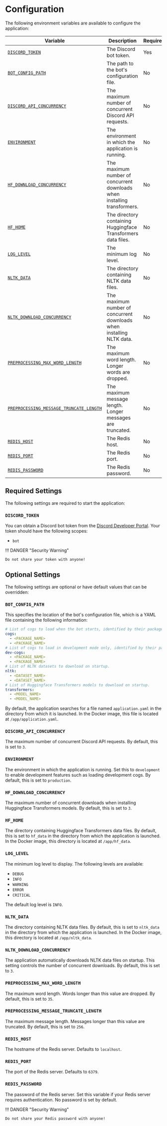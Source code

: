 # Configuration

The following environment variables are available to configure the application:

| Variable                                                                          | Description                                                              | Required | Default            |
| --------------------------------------------------------------------------------- | ------------------------------------------------------------------------ | -------- | ------------------ |
| [`DISCORD_TOKEN`](#discord_token)                                                 | The Discord bot token.                                                   | Yes      | -                  |
| [`BOT_CONFIG_PATH`](#bot_config_path)                                             | The path to the bot's configuration file.                                | No       | `application.yaml` |
| [`DISCORD_API_CONCURRENCY`](#discord_api_concurrency)                             | The maximum number of concurrent Discord API requests.                   | No       | `3`                |
| [`ENVIRONMENT`](#environment)                                                     | The environment in which the application is running.                     | No       | `production`       |
| [`HF_DOWNLOAD_CONCURRENCY`](#hf_download_concurrency)                             | The maximum number of concurrent downloads when installing transformers. | No       | `3`                |
| [`HF_HOME`](#hf_home)                                                             | The directory containing Huggingface Transformers data files.            | No       | `hf_data`          |
| [`LOG_LEVEL`](#log_level)                                                         | The minimum log level.                                                   | No       | `INFO`             |
| [`NLTK_DATA`](#nltk_data)                                                         | The directory containing NLTK data files.                                | No       | `nltk_data`        |
| [`NLTK_DOWNLOAD_CONCURRENCY`](#nltk_download_concurrency)                         | The maximum number of concurrent downloads when installing NLTK data.    | No       | `3`                |
| [`PREPROCESSING_MAX_WORD_LENGTH`](#preprocessing_max_word_length)                 | The maximum word length. Longer words are dropped.                       | No       | `35`               |
| [`PREPROCESSING_MESSAGE_TRUNCATE_LENGTH`](#preprocessing_message_truncate_length) | The maximum message length. Longer messages are truncated.               | No       | `256`              |
| [`REDIS_HOST`](#redis_host)                                                       | The Redis host.                                                          | No       | `localhost`        |
| [`REDIS_PORT`](#redis_port)                                                       | The Redis port.                                                          | No       | `6379`             |
| [`REDIS_PASSWORD`](#redis_password)                                               | The Redis password.                                                      | No       | -                  |

## Required Settings

The following settings are required to start the application:

### `DISCORD_TOKEN`

You can obtain a Discord bot token from the [Discord Developer Portal](https://discord.com/developers/applications).
Your token should have the following scopes:

- `bot`

!!! DANGER "Security Warning"

    Do not share your token with anyone!

## Optional Settings

The following settings are optional or have default values that can be overridden:

### `BOT_CONFIG_PATH`

This specifies the location of the bot's configuration file, which is a YAML file containing the following information:

```yaml
# List of cogs to load when the bot starts, identified by their package name.
cogs:
  - <PACKAGE_NAME>
  - <PACKAGE_NAME>
# List of cogs to load in development mode only, identified by their package name.
dev-cogs:
  - <PACKAGE_NAME>
  - <PACKAGE_NAME>
# List of NLTK datasets to download on startup.
nltk:
  - <DATASET_NAME>
  - <DATASET_NAME>
# List of Huggingface Transformers models to download on startup.
transformers:
  - <MODEL_NAME>
  - <MODEL_NAME>
```

By default, the application searches for a file named `application.yaml` in the directory from which it is launched.
In the Docker image, this file is located at `/app/application.yaml`.

### `DISCORD_API_CONCURRENCY`

The maximum number of concurrent Discord API requests. By default, this is set to `3`.

### `ENVIRONMENT`

The environment in which the application is running. Set this to `development` to enable development features
such as loading development cogs. By default, this is set to `production`.

### `HF_DOWNLOAD_CONCURRENCY`

The maximum number of concurrent downloads when installing Huggingface Transformers models. By default, this
is set to `3`.

### `HF_HOME`

The directory containing Huggingface Transformers data files. By default, this is set to `hf_data` in the directory
from which the application is launched. In the Docker image, this directory is located at `/app/hf_data`.

### `LOG_LEVEL`

The minimum log level to display. The following levels are available:

- `DEBUG`
- `INFO`
- `WARNING`
- `ERROR`
- `CRITICAL`

The default log level is `INFO`.

### `NLTK_DATA`

The directory containing NLTK data files. By default, this is set to `nltk_data` in the directory from which the
application is launched. In the Docker image, this directory is located at `/app/nltk_data`.

### `NLTK_DOWNLOAD_CONCURRENCY`

The application automatically downloads NLTK data files on startup. This setting controls the number of concurrent
downloads. By default, this is set to `3`.

### `PREPROCESSING_MAX_WORD_LENGTH`

The maximum word length. Words longer than this value are dropped. By default, this is set to `35`.

### `PREPROCESSING_MESSAGE_TRUNCATE_LENGTH`

The maximum message length. Messages longer than this value are truncated. By default, this is set to `256`.

### `REDIS_HOST`

The hostname of the Redis server. Defaults to `localhost`.

### `REDIS_PORT`

The port of the Redis server. Defaults to `6379`.

### `REDIS_PASSWORD`

The password of the Redis server. Set this variable if your Redis server requires authentication. No password
is set by default.

!!! DANGER "Security Warning"

    Do not share your Redis password with anyone!
